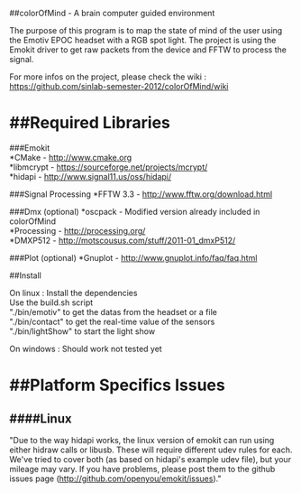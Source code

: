 ##colorOfMind - A brain computer guided environment


The purpose of this program is to map the state of mind of the user using the Emotiv EPOC headset with a RGB spot light.
The project is using the Emokit driver to get raw packets from the device and FFTW to process the signal.

For more infos on the project, please check the wiki : https://github.com/sinlab-semester-2012/colorOfMind/wiki


##Required Libraries
==================

###Emokit  
*CMake - http://www.cmake.org  
*libmcrypt - https://sourceforge.net/projects/mcrypt/  
*hidapi - http://www.signal11.us/oss/hidapi/  

###Signal Processing
*FFTW 3.3 - http://www.fftw.org/download.html  

###Dmx (optional)
*oscpack - Modified version already included in colorOfMind  
*Processing - http://processing.org/  
*DMXP512 - http://motscousus.com/stuff/2011-01_dmxP512/  

###Plot (optional)
*Gnuplot - http://www.gnuplot.info/faq/faq.html


##Install

On linux :
Install the dependencies  
Use the build.sh script  
"./bin/emotiv" to get the datas from the headset or a file  
"./bin/contact" to get the real-time value of the sensors  
"./bin/lightShow" to start the light show  

On windows :
Should work not tested yet

##Platform Specifics Issues
=========================

####Linux
-----

"Due to the way hidapi works, the linux version of emokit can run using
either hidraw calls or libusb. These will require different udev rules
for each. We've tried to cover both (as based on hidapi's example udev
file), but your mileage may vary. If you have problems, please post
them to the github issues page (http://github.com/openyou/emokit/issues)."
